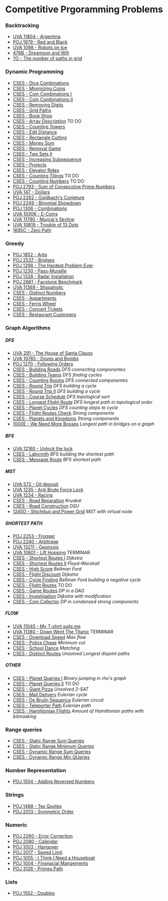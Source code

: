 # Competitive Prgoramming Problems

### Backtracking
- [UVA 11804 - Argentina](./solutions/argentina.cpp)
- [POJ 1979 - Red and Black](./solutions/red_black.cpp)
- [UVA 1098 - Robots on Ice](./solutions/robots_on_ice.cpp)
- [476B - Dreamoon and Wifi](./solutions/dreamoon.cpp)
- [?O - The number of paths in grid](./solutions/number_of_paths.cpp)


### Dynamic Programming
- [CSES - Dice Combinations](./solutions/dice_comb.cpp)
- [CSES - Minimizing Coins](./solutions/min_coins.cpp)
- [CSES - Coin Combinations I](./solutions/coin_comb1.cpp)
- [CSES - Coin Combinations II](./solutions/coin_comb2.cpp)
- [CSES - Removing Digits](./solutions/removing_digits.cpp)
- [CSES - Grid Paths](./solutions/grid_paths.cpp)
- [CSES - Book Shop](./solutions/book_shops.cpp)
- [CSES - Array Description](./solutions/array_description.cpp) TO DO
- [CSES - Counting Towers](./solutions/counting_towers.cpp)
- [CSES - Edit Distance](./solutions/edit_distance.cpp)
- [CSES - Rectangle Cutting](./solutions/rectangle_cutting.cpp)
- [CSES - Money Sum](./solutions/money_sum.cpp)
- [CSES - Removal Game](./solutions/removal_game.cpp)
- [CSES - Two Sets II](./solutions/two_sets2.cpp)
- [CSES - Increasing Subsequence](./solutions/inc_subseq.cpp)
- [CSES - Projects](./solutions/projects.cpp)
- [CSES - Elevator Rides](./solutions/elevator_rides.cpp)
- [CSES - Counting Tilings](./solutions/counting_tilings.cpp) TO DO
- [CSES - Counting Numbers](./solutions/counting_numbers.cpp) TO DO
- [POJ 2793 - Sum of Consecutive Prime Numbers](./solutions/prime_consec_sum.cpp)
- [UVA 147 - Dollars](./solutions/dollars.cpp)
- [POJ 2262 - Goldbach's Conjeture](./solutions/goldbach.cpp)
- [POJ 2249 - Binomial Showdown](./solutions/bino_show.cpp)
- [POJ 1306 - Combinations](./solutions/combinations.cpp)
- [UVA 10306 - E-Coins](./solutions/e_coins.cpp)
- [UVA 11790 - Murcia's Skyline](./solutions/murcias_skyline.cpp)
- [UVA 10819 - Trouble of 13 Dots](./solutions/13dots.cpp)
- [1695C - Zero Path](./solutions/zero_path.cpp)



### Greedy
- [POJ 1852 - Ants](./solutions/ants.cpp)
- [POJ 2537 - Bridges](./solutions/bridges.cpp)
- [POJ 1298 - The Hardest Problem Ever](./solutions/hardest_problem.cpp)
- [POJ 1230 - Pass-Muraille](./solutions/pass_muraille.cpp)
- [POJ 1328 - Radar Installation](./solutions/radar_install.cpp)
- [POJ 2661 - Facstone Benchmark](./solutions/facstone_ben.cpp)
- [UVA 11369 - Shopaholic](./solutions/shopaholic.cpp)
- [CSES - Distinct Numbers](./distinct_numbers.cpp)
- [CSES - Appartments](./appartments.cpp)
- [CSES - Ferris Wheel](./ferris_wheel.cpp)
- [CSES - Concert Tickets](./concert_tickets.cpp)
- [CSES - Restaurant Customers](./restaurant_customers.cpp)

### Graph Algorithms
#####  DFS
- [UVA 291 - The House of Santa Clauss](./solutions/house_of_santa_clauss.cpp)
- [UVA 10765 - Doves and Bombs](./solutions/doves.cpp)
- [POJ 1270 - Following Orders](./solutions/following_orders.cpp)
- [CSES - Building Roads](./solutions/building_roads.cpp) _DFS connecting componentes_
- [CSES - Building Teams](./solutions/building_teams.cpp) _DFS finding cycles_
- [CSES - Counting Rooms](./solutions/counting_rooms.cpp) _DFS connected componentes_
- [CSES - Round Trip](./solutions/round_trips.cpp) _DFS building a cycle_
- [CSES - Round Trip II](./solutions/round_trip_II.cpp) _DFS building a cycle_
- [CSES - Course Schedule](./solutions/course_schedule.cpp) _DFS topological sort_
- [CSES - Longest Flight Route](./solutions/longest_flight_route.cpp) _DFS longest path in topological order_
- [CSES - Planet Cycles](./solutions/planet_cycles.cpp) _DFS counting steps to cycle_
- [CSES - Flight Routes Check](./solutions/flight_routes_check.cpp) _Strong components_
- [CSES - Planets and Kingdoms](./solutions/planets_and_kingdoms.cpp) _Strong components_
- [1000E - We Need More Bosses](./solutions/we_need_more_bosses.cpp) _Longest path in bridges on a graph_


##### BFS
- [UVA 12160 - Unlock the lock](./solutions/unlock_the_lock.cpp)
- [CSES - Labyrinth](./solutions/labyrinth.cpp) _BFS building the shortest path_
- [CSES - Message Route](./solutions/message_route.cpp) _BFS shortest path_


##### MST
- [UVA 572 - Oil deposit](./solutions/oil_deposit.cpp)
- [UVA 1235 - Anti Brute Force Lock](./solutions/abfl.cpp)
- [UVA 1234 - Racing](./solutions/racing.cpp)
- [CSES - Road Reparation](./solutions/road_reparation.cpp) _Kruskal_
- [CSES - Road Construction](./solutions/road_construction.cpp) _DSU_
- [1245D - Shichikuji and Power Grid](./solutions/power_grid.cpp) _MST with virtual node_

##### SHORTEST PATH
- [POJ 2253 - Frogger](./solutions/frogger.cpp)
- [POJ 2240 - Arbitrage](./solutions/arbitrage.cpp)
- [UVA 13211 - Geonosis](./solutions/genosis.cpp)
- [UVA 10801 - Lift Hopping](./solutions/lift_hopping.cpp) TERMINAR
- [CSES - Shortest Routes I](./solutions/shortest_routes_i.cpp) _Dijkstra_
- [CSES - Shortest Routes II](./solutions/shortest_routes_ii.cpp) _Floyd-Warshall_
- [CSES - High Score](./solutions/high_score.cpp) _Bellman Ford_
- [CSES - Flight Discount](./solutions/flight_discount.cpp) _Dijkstra_
- [CSES - Cycle Finding](./solutions/cycle_finding.cpp) _Bellman Ford building a negative cycle_
- [CSES - Flight Routes](./solutions/flight_routes.cpp) TO DO
- [CSES - Game Routes](./solutions/game_routes.cpp) _DP in a DAG_
- [CSES - Investigation](./solutions/investigation.cpp) _Dijkstra with modification_
- [CSES - Coin Collector](./solutions/coin_collector.cpp) _DP in condensed strong components_

##### FLOW
- [UVA 11045 - My T-shirt suits me](./solutions/tshirt.cpp)
- [UVA 11380 - Down Went The Titanic](./solutions/titanic.cpp) TERMINAR
- [CSES - Download Speed](./solutions/download_speed.cpp) _Max flow_
- [CSES - Police Chase](./solutions/police_chase.cpp) _Minimum cut_
- [CSES - School Dance](./solutions/school_dance.cpp) _Matching_
- [CSES - Distinct Routes](./solutions/distinct_routes.cpp) _Unsolved Longest disjoint paths_

##### OTHER
- [CSES - Planet Queries I](./solutions/planet_queries_I.cpp) _Binary jumping in rho's graph_
- [CSES - Planet Queries II](./solutions/planet_queries_II.cpp) TO DO
- [CSES - Giant Pizza](./solutions/giant_pizza.cpp) _Unsolved_ _2-SAT_
- [CSES - Mail Delivery](./solutions/mail_delivery.cpp) _Eulerian cycle_
- [CSES - De Brujin Sequence](./solutions/cses/) _Eulerian circuit_
- [CSES - Teleporter Path](./solutions/teleporter_path.cpp) _Eulerian path_
- [CSES - Hamilitonian Flights](./solutions/hamilitonian_flights.cpp) _Amount of Hamiltonian paths with bitmasking_

### Range queries

- [CSES - Static Range Sum Queries](./solutions/static_range_sum.cpp)
- [CSES - Static Range Minimum Queries](./solutions/static_range_min.cpp)
- [CSES - Dynamic Range Sum Queries](./solutions/dynamic_range_sum.cpp)
- [CSES - Dynamic Range Min QUeries](./solutions/dynamic_range_min.cpp)

### Number Representation
- [POJ 1504 - Adding Reversed Numbers](./solutions/adding_rev_num.cpp)

### Strings
- [POJ 1488 - Tex Quotes](./solutions/tex_quotes.cpp)
- [POJ 2013 - Symmetric Order](./solutions/symmetric_order.cpp)

### Numeric
- [POJ 2260 - Error Correction](./solutions/error_correction.cpp)
- [POJ 2080 - Calendar](./solutions/calendar.cpp)
- [POJ 1003 - Hangover](./solutions/hangover.cpp)
- [POJ 2017 - Speed Limit](./solutions/speed_limit.cpp)
- [POJ 1005 - I Think I Need a Houseboat](./solutions/houseboat.cpp)
- [POJ 1004 - Finanacial Mangements](./solutions/financial_mangement.cpp)
- [POJ 3126 - Primes Path](./solutions/primes_path.cpp)

### Lists
- [POJ 1552 - Doubles](./solutions/doubles.cpp)


























